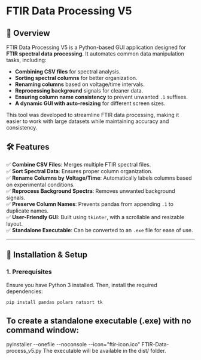 # FTIR Data Processing V5

## 📌 Overview
FTIR Data Processing V5 is a Python-based GUI application designed for **FTIR spectral data processing**. It automates common data manipulation tasks, including:
- **Combining CSV files** for spectral analysis.
- **Sorting spectral columns** for better organization.
- **Renaming columns** based on voltage/time intervals.
- **Reprocessing background** signals for cleaner data.
- **Ensuring column name consistency** to prevent unwanted `.1` suffixes.
- **A dynamic GUI with auto-resizing** for different screen sizes.

This tool was developed to streamline FTIR data processing, making it easier to work with large datasets while maintaining accuracy and consistency.

## 🛠 Features
✅ **Combine CSV Files**: Merges multiple FTIR spectral files.<br>
✅ **Sort Spectral Data**: Ensures proper column organization.<br>
✅ **Rename Columns by Voltage/Time**: Automatically labels columns based on experimental conditions.<br>
✅ **Reprocess Background Spectra**: Removes unwanted background signals.<br>
✅ **Preserve Column Names**: Prevents pandas from appending `.1` to duplicate names.<br>
✅ **User-Friendly GUI**: Built using `tkinter`, with a scrollable and resizable layout.<br>
✅ **Standalone Executable**: Can be converted to an `.exe` file for ease of use.<br>

---

## 🚀 Installation & Setup
### **1. Prerequisites**
Ensure you have Python 3 installed. Then, install the required dependencies:
```bash
pip install pandas polars natsort tk

```
## To create a standalone executable (.exe) with no command window:
pyinstaller --onefile --noconsole --icon="ftir-icon.ico" FTIR-Data-process_v5.py
The executable will be available in the dist/ folder.


